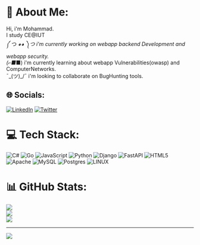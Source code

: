 # 💫 About Me:
Hi, i'm Mohammad.<br>I study CE@IUT <br>༼ つ ◕_◕ ༽つ i'm currently working on webapp backend Development and webapp security.<br>(⌐■_■) i'm currently learning about webapp Vulnerabilities(owasp) and ComputerNetworks.<br>¯\_(ツ)_/¯  i'm looking to collaborate on BugHunting tools.


## 🌐 Socials:
[![LinkedIn](https://img.shields.io/badge/LinkedIn-%230077B5.svg?logo=linkedin&logoColor=white)](https://linkedin.com/in/mohammad-mortezapour-084936219) [![Twitter](https://img.shields.io/badge/Twitter-%231DA1F2.svg?logo=Twitter&logoColor=white)](https://twitter.com/mmdmr2002) 

# 💻 Tech Stack:
![C#](https://img.shields.io/badge/c%23-%23239120.svg?style=plastic&logo=c-sharp&logoColor=white) ![Go](https://img.shields.io/badge/go-%2300ADD8.svg?style=plastic&logo=go&logoColor=white) ![JavaScript](https://img.shields.io/badge/javascript-%23323330.svg?style=plastic&logo=javascript&logoColor=%23F7DF1E) ![Python](https://img.shields.io/badge/python-3670A0?style=plastic&logo=python&logoColor=ffdd54) ![Django](https://img.shields.io/badge/django-%23092E20.svg?style=plastic&logo=django&logoColor=white) ![FastAPI](https://img.shields.io/badge/FastAPI-005571?style=plastic&logo=fastapi) ![HTML5](https://img.shields.io/badge/html5-%23E34F26.svg?style=plastic&logo=html5&logoColor=white) ![Apache](https://img.shields.io/badge/apache-%23D42029.svg?style=plastic&logo=apache&logoColor=white) ![MySQL](https://img.shields.io/badge/mysql-%2300f.svg?style=plastic&logo=mysql&logoColor=white) ![Postgres](https://img.shields.io/badge/postgres-%23316192.svg?style=plastic&logo=postgresql&logoColor=white) ![LINUX](https://img.shields.io/badge/Linux-FCC624?style=plastic&logo=linux&logoColor=black)
# 📊 GitHub Stats:
![](https://github-readme-stats.vercel.app/api?username=100MAD&theme=omni&hide_border=false&include_all_commits=false&count_private=false)<br/>
![](https://github-readme-streak-stats.herokuapp.com/?user=100MAD&theme=omni&hide_border=false)<br/>
![](https://github-readme-stats.vercel.app/api/top-langs/?username=100MAD&theme=omni&hide_border=false&include_all_commits=false&count_private=false&layout=compact)

---
[![](https://visitcount.itsvg.in/api?id=100MAD&icon=4&color=1)](https://visitcount.itsvg.in)

<!-- Proudly created with GPRM ( https://gprm.itsvg.in ) -->

